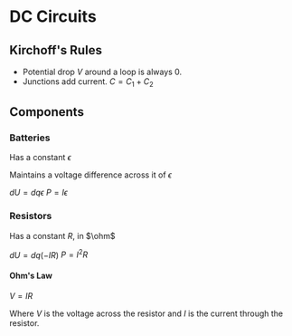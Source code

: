 # DC Circuits

## Kirchoff's Rules

- Potential drop $V$ around a loop is always $0$.
- Junctions add current. $C=C_{1}+C_{2}$

## Components

### Batteries

Has a constant $\epsilon$

Maintains a voltage difference across it of $\epsilon$

$dU=dq\epsilon$
$P=I\epsilon$

### Resistors

Has a constant $R$, in $\ohm$

$dU=dq(-IR)$
$P=I^{2}R$

#### Ohm's Law

$V=IR$

Where $V$ is the voltage across the resistor and $I$ is the current through the resistor.

